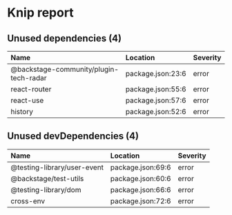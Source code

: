 # Knip report

## Unused dependencies (4)

| Name                                   | Location          | Severity |
| :------------------------------------- | :---------------- | :------- |
| @backstage-community/plugin-tech-radar | package.json:23:6 | error    |
| react-router                           | package.json:55:6 | error    |
| react-use                              | package.json:57:6 | error    |
| history                                | package.json:52:6 | error    |

## Unused devDependencies (4)

| Name                        | Location          | Severity |
| :-------------------------- | :---------------- | :------- |
| @testing-library/user-event | package.json:69:6 | error    |
| @backstage/test-utils       | package.json:60:6 | error    |
| @testing-library/dom        | package.json:66:6 | error    |
| cross-env                   | package.json:72:6 | error    |
